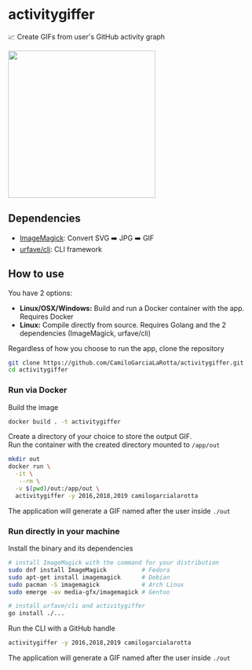 # activitygiffer
:chart_with_upwards_trend: Create GIFs from user's GitHub activity graph

<img src="https://i.imgur.com/nMqGn3m.gif" width="300">

## Dependencies
- [ImageMagick](https://www.imagemagick.org/): Convert SVG :arrow_right: JPG :arrow_right: GIF
- [urfave/cli](https://github.com/urfave/cli): CLI framework

## How to use
You have 2 options:
- **Linux/OSX/Windows:** Build and run a Docker container with the app. Requires Docker
- **Linux:** Compile directly from source. Requires Golang and the 2 dependencies (ImageMagick, urfave/cli)

Regardless of how you choose to run the app, clone the repository
  ```bash
  git clone https://github.com/CamiloGarciaLaRotta/activitygiffer.git
  cd activitygiffer
  ``` 

### Run via Docker
Build the image
```bash
docker build . -t activitygiffer
```

Create a directory of your choice to store the output GIF.  
Run the container with the created directory mounted to `/app/out`
```bash
mkdir out
docker run \
  -it \
   --rm \
  -v $(pwd)/out:/app/out \
  activitygiffer -y 2016,2018,2019 camilogarcialarotta
```

The application will generate a GIF named after the user inside `./out`

### Run directly in your machine
Install the binary and its dependencies
```bash
# install ImageMagick with the command for your distribution
sudo dnf install ImageMagick          # Fedora
sudo apt-get install imagemagick      # Debian
sudo pacman -S imagemagick            # Arch Linux
sudo emerge -av media-gfx/imagemagick # Gentoo

# install urfave/cli and activitygiffer
go install ./...
```

Run the CLI with a GitHub handle
```bash
activitygiffer -y 2016,2018,2019 camilogarcialarotta
```

The application will generate a GIF named after the user inside `./out`
